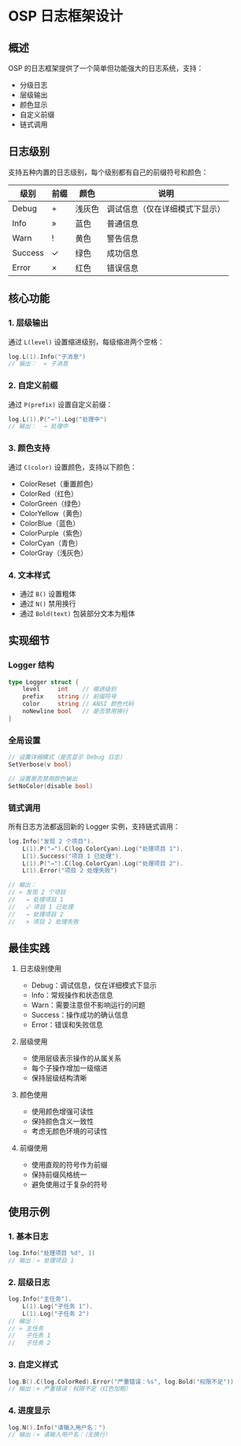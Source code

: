 # OSP 日志框架设计

## 概述

OSP 的日志框架提供了一个简单但功能强大的日志系统，支持：
- 分级日志
- 层级输出
- 颜色显示
- 自定义前缀
- 链式调用

## 日志级别

支持五种内置的日志级别，每个级别都有自己的前缀符号和颜色：

| 级别 | 前缀 | 颜色 | 说明 |
|------|-----|------|-----|
| Debug | + | 浅灰色 | 调试信息（仅在详细模式下显示）|
| Info | » | 蓝色 | 普通信息 |
| Warn | ! | 黄色 | 警告信息 |
| Success | ✓ | 绿色 | 成功信息 |
| Error | × | 红色 | 错误信息 |

## 核心功能

### 1. 层级输出

通过 `L(level)` 设置缩进级别，每级缩进两个空格：

```go
log.L(1).Info("子消息")
// 输出：  » 子消息
```

### 2. 自定义前缀

通过 `P(prefix)` 设置自定义前缀：

```go
log.L(1).P("→").Log("处理中")
// 输出：  → 处理中
```

### 3. 颜色支持

通过 `C(color)` 设置颜色，支持以下颜色：
- ColorReset（重置颜色）
- ColorRed（红色）
- ColorGreen（绿色）
- ColorYellow（黄色）
- ColorBlue（蓝色）
- ColorPurple（紫色）
- ColorCyan（青色）
- ColorGray（浅灰色）

### 4. 文本样式

- 通过 `B()` 设置粗体
- 通过 `N()` 禁用换行
- 通过 `Bold(text)` 包装部分文本为粗体

## 实现细节

### Logger 结构

```go
type Logger struct {
    level     int    // 缩进级别
    prefix    string // 前缀符号
    color     string // ANSI 颜色代码
    noNewline bool   // 是否禁用换行
}
```

### 全局设置

```go
// 设置详细模式（是否显示 Debug 日志）
SetVerbose(v bool)

// 设置是否禁用颜色输出
SetNoColor(disable bool)
```

### 链式调用

所有日志方法都返回新的 Logger 实例，支持链式调用：

```go
log.Info("发现 2 个项目").
    L(1).P("→").C(log.ColorCyan).Log("处理项目 1").
    L(1).Success("项目 1 已处理").
    L(1).P("→").C(log.ColorCyan).Log("处理项目 2").
    L(1).Error("项目 2 处理失败")

// 输出：
// » 发现 2 个项目
//   → 处理项目 1
//   ✓ 项目 1 已处理
//   → 处理项目 2
//   × 项目 2 处理失败
```

## 最佳实践

1. 日志级别使用
   - Debug：调试信息，仅在详细模式下显示
   - Info：常规操作和状态信息
   - Warn：需要注意但不影响运行的问题
   - Success：操作成功的确认信息
   - Error：错误和失败信息

2. 层级使用
   - 使用层级表示操作的从属关系
   - 每个子操作增加一级缩进
   - 保持层级结构清晰

3. 颜色使用
   - 使用颜色增强可读性
   - 保持颜色含义一致性
   - 考虑无颜色环境的可读性

4. 前缀使用
   - 使用直观的符号作为前缀
   - 保持前缀风格统一
   - 避免使用过于复杂的符号

## 使用示例

### 1. 基本日志
```go
log.Info("处理项目 %d", 1)
// 输出：» 处理项目 1
```

### 2. 层级日志
```go
log.Info("主任务").
    L(1).Log("子任务 1").
    L(1).Log("子任务 2")
// 输出：
// » 主任务
//   子任务 1
//   子任务 2
```

### 3. 自定义样式
```go
log.B().C(log.ColorRed).Error("严重错误：%s", log.Bold("权限不足"))
// 输出：× 严重错误：权限不足（红色加粗）
```

### 4. 进度显示
```go
log.N().Info("请输入用户名：")
// 输出：» 请输入用户名：（无换行）
```
